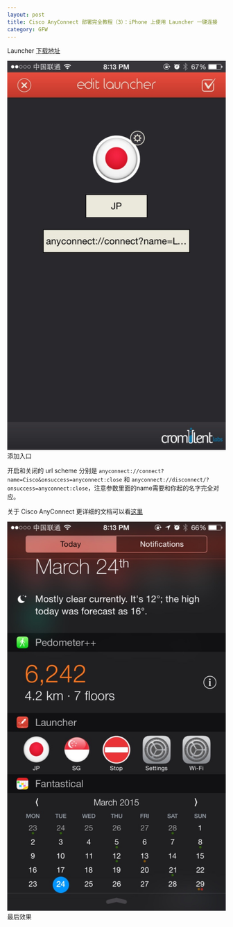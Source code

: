 ```yaml
---
layout: post
title: Cisco AnyConnect 部署完全教程（3）：iPhone 上使用 Launcher 一键连接
category: GFW
---
```


Launcher [下载地址](https://itunes.apple.com/us/app/launcher-notification-center/id905099592?mt=8)

![Launcher](/assets/images/launcher01.jpg)
添加入口

开启和关闭的 url scheme 分别是 `anyconnect://connect?name=Cisco&onsuccess=anyconnect:close` 和 `anyconnect://disconnect/?onsuccess=anyconnect:close`，注意参数里面的name需要和你起的名字完全对应。

关于 Cisco AnyConnect 更详细的文档可以看[这里](http://www.cisco.com/c/en/us/td/docs/security/vpn_client/anyconnect/anyconnect30/administration/guide/anyconnectadmin30/acmobiledevices.html)


![Launcher](/assets/images/launcher02.jpg)
最后效果

